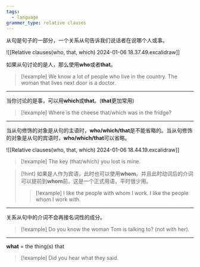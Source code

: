 ```yaml
---
tags:
  - language
grammer_type: relative clauses
---
```

从句是句子的一部分，一个关系从句告诉我们说话者在说哪个人或事。

![[Relative clauses(who, that, which) 2024-01-06 18.37.49.excalidraw]]

如果从句讨论的是人，那么使用**who**或者**that**。

> [!example]
> We know a lot of people who live in the country.
> The woman that lives next door is a doctor.

---

当你讨论的是事，可以用**which**或**that**。(**that**更加常用)

> [!example]
> Where is the cheese that/which was in the fridge?

---

当从句修饰的对象是从句的主语时，**who/which/that**是不能省略的。当从句修饰的对象是从句的宾语时，**who/which/that**可以省略。

![[Relative clauses(who, that, which) 2024-01-06 18.44.19.excalidraw]]

> [!example]
> The key (that/which) you lost is mine.

> [!hint]
> 如果是人作为宾语，此时也可以使用**whom**。并且此时动词后的介词可以提前到**whom**前。这是一个正式用语，平时很少用。
> > [!example]
> > I like the people with whom I work.
> > I like the people whom I work with.

---

关系从句中的介词不会再接名词性的成分。

> [!example]
> Do you know the woman Tom is talking to? (not with her).

---

**what** = the thing(s) that

> [!example]
> Did you hear what they said.